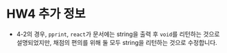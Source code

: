 # HW4 추가 정보 #
- 4-2의 경우, `pprint`, `react`가 문서에는 string을 출력 후 `void`를 리턴하는 것으로 설명되었지만, 채점의 편의를 위해 둘 모두 string을 리턴하는 것으로 수정합니다.
